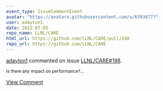```yaml
---
event_type: IssueCommentEvent
avatar: "https://avatars.githubusercontent.com/u/6393677?"
user: adayton1
date: 2022-07-05
repo_name: LLNL/CARE
html_url: https://github.com/LLNL/CARE/pull/198
repo_url: https://github.com/LLNL/CARE
---
```


<a href='https://github.com/adayton1' target='_blank'>adayton1</a> commented on issue <a href='https://github.com/LLNL/CARE/pull/198' target='_blank'>LLNL/CARE#198</a>.

<small>Is there any impact on performance?...</small>

<a href='https://github.com/LLNL/CARE/pull/198' target='_blank'>View Comment</a>